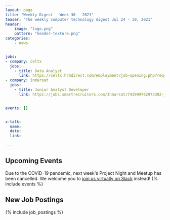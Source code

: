 ```yaml
---
layout: page
title: "Weekly Digest - Week 30 - 2021"
teaser: "The weekly computer technology digest Jul 24 - 30, 2021"
header:
    image: "logo.png"
    pattern: "header-texture.png"
categories:
    - news


jobs:
- company: celtx
  jobs:
    - title: Data Analyst
      link: https://celtx.hrmdirect.com/employment/job-opening.php?req=1603240
- company: inmarsat
  jobs:
    - title: Junior Analyst Developer
      link: https://jobs.smartrecruiters.com/Inmarsat/743999762973302-junior-analyst-developer


events: []


x-talk:
  name:
  date:
  link:

---
```


## Upcoming Events
Due to the COVID-19 pandemic, next week's Project Night and Meetup has been cancelled. We welcome you to [join us virtually on Slack](https://join.slack.com/t/ctsnl/shared_invite/enQtNzE5Mzc1OTA3ODI2LTdhODg1ZTQ4YTMwNDRkYzI2OWZjOTZmYWZjNjA3N2QzMTRiZWEyNmI0MTRmYjNjMDFhZGUxNzlhY2I5YjEwMTk) instead!
{% include events %}

## New Job Postings
{% include job_postings %}
